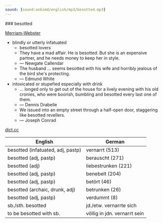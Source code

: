 ```yaml
---
sound: [sound:ankimd/english/mp3/besotted.mp3]
---
```


\### besotted

[Merriam-Webster](https://www.merriam-webster.com/dictionary/besotted)

- blindly or utterly infatuated
    - besotted lovers
    - They have a mad affair. He is besotted. But she is an expensive partner, and he needs money to keep her in style.
    - — Newgate Callendar
    - The husband … seems besotted with his wife and horribly jealous of the bird she's protecting.
    - — Edmund White
- intoxicated or stupefied especially with drink
    - … longed only to get out of the house for a lively evening with his old cronies, who were boorish, bumbling and besotted every last one of them.
    - — Dennis Drabelle
    - We issued into an empty street through a half-open door, staggering like besotted revellers.
    - — Joseph Conrad

[dict.cc](https://www.dict.cc/besotted)

| English        | German       |
| -------------- | ------------ |
| besotted (infatuated, adj, pastp) | vernarrt (513) |
| besotted (adj, pastp) | berauscht (271) |
| besotted (adj) | liebestrunken (221) |
| besotted (adj, pastp) | benebelt (204) |
| besotted (adj, pastp) | betört (46) |
| besotted (archaic, drunk, adj) | betrunken (26) |
| besotted (adj, pastp) | verdummt (8) |
| sb./sth. besotted | jd./etw. vernarrte sich |
| to be besotted with sb. | völlig in jdn. vernarrt sein |
